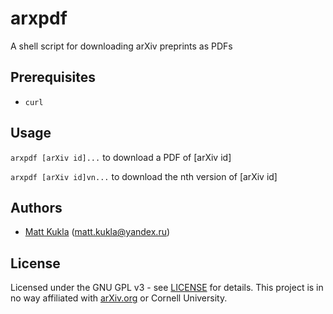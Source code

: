 # arxpdf
A shell script for downloading arXiv preprints as PDFs

## Prerequisites
* ```curl```

## Usage
```arxpdf [arXiv id]...``` to download a PDF of [arXiv id]

```arxpdf [arXiv id]vn...``` to download the nth version of [arXiv id]

## Authors
* [Matt Kukla](https://matt-kukla.github.io) (<matt.kukla@yandex.ru>)

## License
Licensed under the GNU GPL v3 - see [LICENSE](LICENSE)
for details.  This project is in no way affiliated with [arXiv.org](https://arxiv.org/) or Cornell University.
